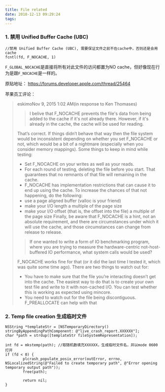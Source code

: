 ```yaml
---
title: File related
date: 2018-12-13 09:29:24
tags:
---
```


### 1. 禁用 Unified Buffer Cache (UBC)

```
//禁用 Unified Buffer Cache (UBC), 需要保证文件之前不在cache中，否则还是会用cache
fcntl(fd, F_NOCACHE, 1) 
```

`F_GLOBAL_NOCACHE`是直接将所有对此文件的访问都置为NO cache，但好像现在行为是跟`F_NOCACHE`是一样的。

原贴地址：
https://forums.developer.apple.com/thread/25464

苹果员工评论：
> 
> eskimoNov 9, 2015 1:02 AM(in response to Ken Thomases)
>
> > I belive that F_NOCACHE prevents the file's data from being added to the cache if it's not already there.  However, if it's already in the cache, the cache will be used for reading.
>
> That’s correct.  If things didn’t behave that way then the file system would be inconsistent depending on whether you set F_NOCACHE or not, which would be a bit of a nightmare (especially when you consider memory mappings).
> Some things to keep in mind while testing:
> * Set F_NOCACHE on your writes as well as your reads.
> * For each round of testing, deleting the file before you start.  That guarantees that no remnants of that file will remaining in the cache.
> * F_NOCACHE has implementation restrictions that can cause it to end up using the cache.  To increase the chances of that not happening, do the following:
> * use a page aligned buffer (valloc is your friend)
> * make your I/O length a multiple of the page size
> * make your I/O offset (that is, the offset into the file) a multiple of the page size
> Finally, be aware that F_NOCACHE is a hint, not an absolute requirement, and there are circumstances under which it will use the cache, and those circumstances can change from release to release.
> 
> > If one wanted to write a form of IO benchmarking program, where you are trying to measure the hardware-centric not-host-buffered IO performance, what system calls would be used?
>
> F_NOCACHE works fine for that (or it did the last time I tested it, which was quite some time ago).  There are two things to watch out for:
> * You have to make sure that the file you’re interacting doesn’t get into the cache.  The easiest way to do that is to create your own test file and write to it with non-cached I/O.  You can test whether this is working as expected using mincore.
> * You need to watch out for the file being discontiguous.  F_PREALLOCATE can help with that

### 2. Temp file creation 生成临时文件
```objc
NSString *templateStr = [NSTemporaryDirectory() stringByAppendingPathComponent: @"live_crash_report.XXXXXX"];
char *path = strdup([templateStr fileSystemRepresentation]);
    
int fd = mkstemp(path); //取随机数填充XXXXXX，生成临时文件名，并以mode 0600 打开
if (fd < 0) {
        plcrash_populate_posix_error(outError, errno, NSLocalizedString(@"Failed to create temporary path", @"Error opening temporary output path"));
        free(path);

        return nil;
}
```
